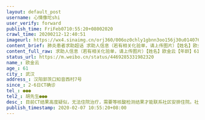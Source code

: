```yaml
---
layout: default_post
username: 心情像坨shi
user_verify: forward
publish_time: FriFeb0710:55:20+08002020
crawl_time: 20200212-12:40:51
imageurl: https://wx4.sinaimg.cn/orj360/006oz0chly1gbnn3oo156j30u0140765.jpg,https://wx2.sinaimg.cn/orj360/006oz0chly1gbnn3oygt9j30qo0zkdjg.jpg,https://wx4.sinaimg.cn/orj360/006oz0chly1gbnn3pewirj30qo0zkgor.jpg
content_brief: 肺炎患者求助超话 求助人信息（若有相关化验单，请上传图片）【姓名】欧金云【年龄】61【所在城市】武汉【所在小区、社区】汉阳郭茨口知音西村7号【患病时间】2-6日CT确诊【联系方式】●●●【其他紧急联系人】胡先生●●●【病情描述】目前CT结果高度疑似，无法住院治疗，需要 ...全文
content_full_raw: 求助人信息（若有相关化验单，请上传图片）【姓名】欧金云【年龄】61【所在城市】武汉【所在小区、社区】汉阳郭茨口知音西村7号【患病时间】2-6日CT确诊【联系方式】●●●【其他紧急联系人】胡先生●●●【病情描述】目前CT结果高度疑似，无法住院治疗，需要等核酸检测结果才能联系社区安排住院。社区核酸检测等4到10天，核酸结果要等4天，最后有没医院收还不能保证。家人年纪大，病症会越拖越严重@央视新闻@凤凰周刊@武汉发布@湖北经视@环球时报@长江日报@人民日报@楚天都市报@武汉市长热线武汉
status_url: https://m.weibo.cn/status/4469285331982320
name_: 欧金云
age_: 61
city_: 武汉
address_: 汉阳郭茨口知音西村7号
since_: 2-6日CT确诊
tel_: ●●●
tel2_: 胡先生●●●
desc_: 目前CT结果高度疑似，无法住院治疗，需要等核酸检测结果才能联系社区安排住院。社区核酸检测等4到10天，核酸结果要等4天，最后有没医院收还不能保证。家人年纪大，病症会越拖越严重@央视新闻@凤凰周刊@武汉发布@湖北经视@环球时报@长江日报@人民日报@楚天都市报@武汉市长热线武汉
publish_timestamp: 2020-02-07 10:55:20+08:00
---
```

